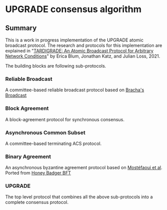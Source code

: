 # UPGRADE consensus algorithm

## Summary

This is a work in progress implementation of the UPGRADE atomic broadcast protocol. The research and protocols for this implementation are explained in "[TARDIGRADE: An Atomic Broadcast Protocol for
Arbitrary Network Conditions](https://eprint.iacr.org/2020/142.pdf)" by Erica Blum, Jonathan Katz, and Julian Loss, 2021.

The building blocks are following sub-protocols.

### Reliable Broadcast
A committee-based reliable broadcast protocol based on [Bracha's Broadcast](https://core.ac.uk/download/pdf/82523202.pdf)

### Block Agreement
A block-agreement protocol for synchronous consensus.

### Asynchronous Common Subset
A committee-based terminating ACS protocol.

### Binary Agreement
An asynchronous byzantine agreement protocol based on [Mostéfaoui et al](https://hal.inria.fr/hal-00944019v2/document). Ported from [Honey Badger BFT](https://github.com/initc3/HoneyBadgerBFT-Python/)

### UPGRADE
The top level protocol that combines all the above sub-protocols into a complete consensus protocol.